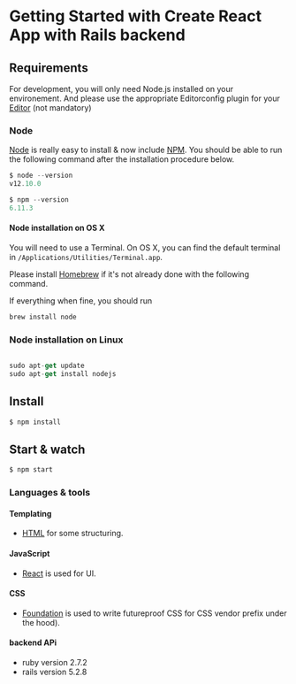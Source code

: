 # Getting Started with Create React App with Rails backend
## Requirements
For development, you will only need Node.js installed on your environement. And please use the appropriate Editorconfig plugin for your [Editor](https://editorconfig.org/) (not mandatory)

### Node

[Node](https://nodejs.org/en/) is really easy to install & now include [NPM](https://www.npmjs.com/). You should be able to run the following command after the installation procedure below.

```javascript
$ node --version
v12.10.0

$ npm --version
6.11.3
```

#### Node installation on OS X

You will need to use a Terminal. On OS X, you can find the default terminal in `/Applications/Utilities/Terminal.app`.

Please install [Homebrew](https://brew.sh/) if it's not already done with the following command.

If everything when fine, you should run

```javascript
brew install node

```
### Node installation on Linux

```javascript

sudo apt-get update
sudo apt-get install nodejs
```

## Install

```javascript
$ npm install
```

## Start & watch

```javascript
$ npm start
```
### Languages & tools

#### Templating
* [HTML](http://jade-lang.com/) for some structuring.
#### JavaScript
* [React](https://reactjs.org/) is used for UI.

#### CSS
* [Foundation](http://cssnext.putaindecode.io/) is used to write futureproof CSS for CSS vendor prefix under the hood).

#### backend APi

* ruby version
2.7.2
* rails version
5.2.8
